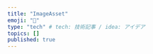 ```yaml
---
title: "ImageAsset"
emoji: "📘"
type: "tech" # tech: 技術記事 / idea: アイデア
topics: []
published: true
---
```


```diff dart:GestureDetector.dart

```
```diff dart:GestureDetector.dart

```

```diff dart:GestureDetector.dart

```

```diff dart:GestureDetector.dart

```

```diff dart:GestureDetector.dart

```